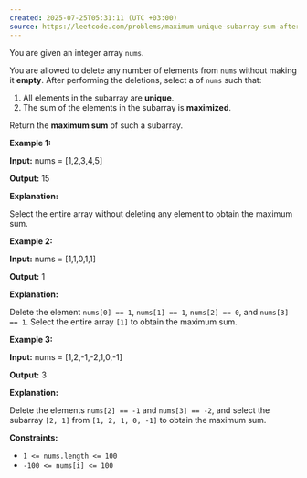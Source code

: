 ```yaml
---
created: 2025-07-25T05:31:11 (UTC +03:00)
source: https://leetcode.com/problems/maximum-unique-subarray-sum-after-deletion/description/?envType=daily-question&envId=2025-07-25
---
```

You are given an integer array `nums`.

You are allowed to delete any number of elements from `nums` without making it **empty**. After performing the deletions, select a of `nums` such that:

1.  All elements in the subarray are **unique**.
2.  The sum of the elements in the subarray is **maximized**.

Return the **maximum sum** of such a subarray.


**Example 1:**

**Input:** nums = \[1,2,3,4,5\]

**Output:** 15

**Explanation:**

Select the entire array without deleting any element to obtain the maximum sum.


**Example 2:**

**Input:** nums = \[1,1,0,1,1\]

**Output:** 1

**Explanation:**

Delete the element `nums[0] == 1`, `nums[1] == 1`, `nums[2] == 0`, and `nums[3] == 1`. Select the entire array `[1]` to obtain the maximum sum.


**Example 3:**

**Input:** nums = \[1,2,-1,-2,1,0,-1\]

**Output:** 3

**Explanation:**

Delete the elements `nums[2] == -1` and `nums[3] == -2`, and select the subarray `[2, 1]` from `[1, 2, 1, 0, -1]` to obtain the maximum sum.


**Constraints:**

-   `1 <= nums.length <= 100`
-   `-100 <= nums[i] <= 100`
